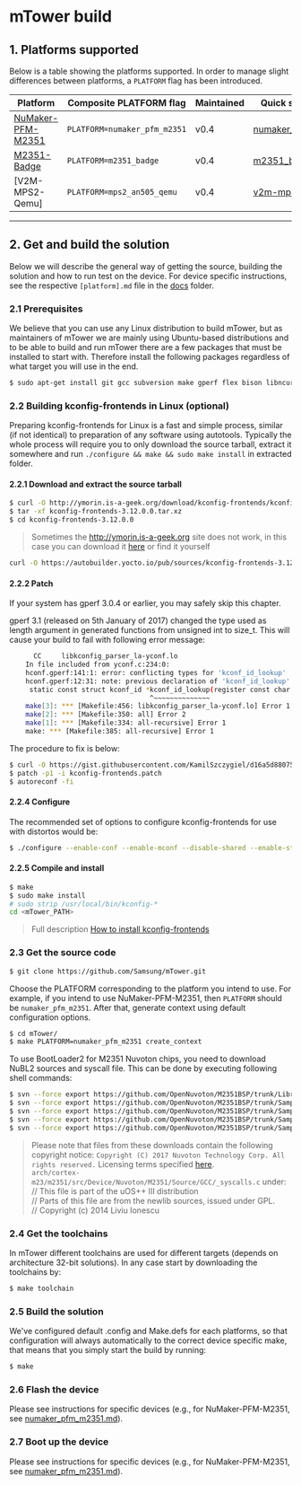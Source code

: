 # mTower build

## 1. Platforms supported
Below is a table showing the platforms supported. In order to manage slight 
differences between platforms, a `PLATFORM` flag has been introduced.

| Platform            | Composite PLATFORM flag     | Maintained |  Quick start guide doc |
|---------------------|-----------------------------|------------|------------------------| 
| [NuMaker-PFM-M2351] |`PLATFORM=numaker_pfm_m2351` | v0.4       | [numaker_pfm_m2351.md] |
| [M2351-Badge]       |`PLATFORM=m2351_badge`       | v0.4       | [m2351_badge.md]       |
| [V2M-MPS2-Qemu]     |`PLATFORM=mps2_an505_qemu`   | v0.4       | [v2m-mps2-qemu.md]     |


---

## 2. Get and build the solution
Below we will describe the general way of getting the source, building the
solution and how to run test on the device. For device specific instructions,
see the respective `[platform].md` file in the [docs] folder.

### 2.1 Prerequisites
We believe that you can use any Linux distribution to build mTower, but as
maintainers of mTower we are mainly using Ubuntu-based distributions and to be
able to build and run mTower there are a few packages that must be installed
to start with. Therefore install the following packages regardless of what
target you will use in the end.

```sh
$ sudo apt-get install git gcc subversion make gperf flex bison libncurses5-dev texinfo g++ curl pkg-config 	autoconf libtool libtool-bin libc6:i386 libc6-dev:i386 gcc-multilib doxygen doxygen-gui libssl-dev libcurl4-openssl-dev wget
```

### 2.2 Building kconfig-frontends in Linux (optional)

Preparing kconfig-frontends for Linux is a fast and simple process, similar
(if not identical) to preparation of any software using autotools. Typically
the whole process will require you to only download the source tarball, extract
it somewhere and run `./configure && make && sudo make install` in extracted
folder.

#### 2.2.1 Download and extract the source tarball

```sh
$ curl -O http://ymorin.is-a-geek.org/download/kconfig-frontends/kconfig-frontends-3.12.0.0.tar.xz
$ tar -xf kconfig-frontends-3.12.0.0.tar.xz
$ cd kconfig-frontends-3.12.0.0
```
> Sometimes the http://ymorin.is-a-geek.org site does not work, in this case
you can download it [here](https://autobuilder.yocto.io/pub/sources/) or find
it yourself

```sh
curl -O https://autobuilder.yocto.io/pub/sources/kconfig-frontends-3.12.0.0.tar.xz
```

#### 2.2.2 Patch

If your system has gperf 3.0.4 or earlier, you may safely skip this chapter.

gperf 3.1 (released on 5th January of 2017) changed the type used as length
argument in generated functions from unsigned int to size_t. This will cause
your build to fail with following error message:

```sh
      CC     libkconfig_parser_la-yconf.lo
    In file included from yconf.c:234:0:
    hconf.gperf:141:1: error: conflicting types for 'kconf_id_lookup'
    hconf.gperf:12:31: note: previous declaration of 'kconf_id_lookup' was here
     static const struct kconf_id *kconf_id_lookup(register const char *str, register unsigned int len);
                                   ^~~~~~~~~~~~~~~
    make[3]: *** [Makefile:456: libkconfig_parser_la-yconf.lo] Error 1
    make[2]: *** [Makefile:350: all] Error 2
    make[1]: *** [Makefile:334: all-recursive] Error 1
    make: *** [Makefile:385: all-recursive] Error 1
```
The procedure to fix is below:

```sh
$ curl -O https://gist.githubusercontent.com/KamilSzczygiel/d16a5d88075939578f7bd8fadd0907aa/raw/1928495cfb6a6141365d545a23d66203222d28c0/kconfig-frontends.patch
$ patch -p1 -i kconfig-frontends.patch
$ autoreconf -fi
```
#### 2.2.4 Configure

The recommended set of options to configure kconfig-frontends for use with
distortos would be:

```sh
$ ./configure --enable-conf --enable-mconf --disable-shared --enable-static
```
#### 2.2.5 Compile and install

```sh
$ make
$ sudo make install
# sudo strip /usr/local/bin/kconfig-*
cd <mTower_PATH>
```

> Full description [How to install kconfig-frontends](http://distortos.org/documentation/building-kconfig-frontends-linux/)

### 2.3 Get the source code

```sh
$ git clone https://github.com/Samsung/mTower.git
```
Choose the PLATFORM corresponding to the platform you intend to use. For
example, if you intend to use NuMaker-PFM-M2351, then `PLATFORM` should be
`numaker_pfm_m2351`. After that, generate context using default configuration
options.

```sh
$ cd mTower/
$ make PLATFORM=numaker_pfm_m2351 create_context
```

To use BootLoader2 for M2351 Nuvoton chips, you need to download NuBL2 sources and 
syscall file. This can be done by executing following shell commands:

```sh
$ svn --force export https://github.com/OpenNuvoton/M2351BSP/trunk/Library/Device/Nuvoton/M2351/Source/GCC/_syscalls.c ./arch/cortex-m23/m2351/src/Device/Nuvoton/M2351/Source/GCC/_syscalls.c
$ svn --force export https://github.com/OpenNuvoton/M2351BSP/trunk/SampleCode/MKROM/SecureBootDemo/NuBL2/main.c ./arch/cortex-m23/m2351/src/NuBL2/
$ svn --force export https://github.com/OpenNuvoton/M2351BSP/trunk/SampleCode/MKROM/SecureBootDemo/NuBL2/VerifyNuBL3x.c ./arch/cortex-m23/m2351/src/NuBL2/
$ svn --force export https://github.com/OpenNuvoton/M2351BSP/trunk/SampleCode/MKROM/SecureBootDemo/NuBL2/NuBL2.h ./arch/cortex-m23/m2351/src/NuBL2/
$ svn --force export https://github.com/OpenNuvoton/M2351BSP/trunk/SampleCode/MKROM/SecureBootDemo/NuBL2/FwInfo/FwInfo.c ./arch/cortex-m23/m2351/src/NuBL2
```

> Please note that files from these downloads contain the following copyright
notice: `Copyright (C) 2017 Nuvoton Technology Corp. All rights reserved.`
Licensing terms specified [here](https://github.com/OpenNuvoton/M2351BSP/blob/master/NUVOTON%20SOFTWARE%20LICENSE%20AGREEMENT.pdf).  
`arch/cortex-m23/m2351/src/Device/Nuvoton/M2351/Source/GCC/_syscalls.c` under:  
// This file is part of the uOS++ III distribution  
// Parts of this file are from the newlib sources, issued under GPL.  
// Copyright (c) 2014 Liviu Ionescu  

### 2.4 Get the toolchains
In mTower different toolchains are used for different targets (depends on
architecture 32-bit solutions). In any case start by downloading the
toolchains by:

```sh
$ make toolchain
```
### 2.5 Build the solution
We've configured default .config and Make.defs for each platforms, so that 
configuration will always automatically to the correct device specific make, 
that means that you simply start the build by running:

```sh
$ make
```

### 2.6 Flash the device
Please see instructions for specific devices (e.g., for NuMaker-PFM-M2351, see [numaker_pfm_m2351.md]).

### 2.7 Boot up the device
Please see instructions for specific devices (e.g., for NuMaker-PFM-M2351, see [numaker_pfm_m2351.md]).

[docs]: ./
[NuMaker-PFM-M2351]: http://www.nuvoton.com/resource-files/UM_NuMaker-PFM-M2351_EN_Rev1.00.pdf
[numaker_pfm_m2351.md]: ./numaker_pfm_m2351.md
[M2351-Badge]: ./m2351_badge.md
[m2351_badge.md]: ./m2351_badge.md
[v2m-mps2-qemu.md]: ./v2m-mps2-qemu.md